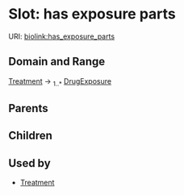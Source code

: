# Slot: has exposure parts




URI: [biolink:has_exposure_parts](https://w3id.org/biolink/vocab/has_exposure_parts)
## Domain and Range

[Treatment](Treatment.md) ->  <sub>1..*</sub> [DrugExposure](DrugExposure.md)
## Parents

## Children

## Used by

 * [Treatment](Treatment.md)
